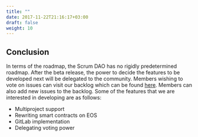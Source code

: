 ```yaml
---
title: ""
date: 2017-11-22T21:16:17+03:00
draft: false
weight: 10
---
```


## Conclusion

In terms of the roadmap, the Scrum DAO has no rigidly predetermined roadmap. After the beta release, the power to decide the features to be developed next will be delegated to the community. Members wishing to vote on issues can visit our backlog which can be found [here](https://devorchestra.atlassian.net/projects/SD/issues/SD-102?filter=allopenissues "here"). Members can also add new issues to the backlog.
Some of the features that we are interested in developing are as follows:

- Multiproject support
- Rewriting smart contracts on EOS
- GitLab implementation
- Delegating voting power
